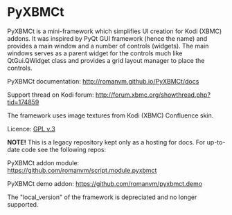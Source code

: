 PyXBMCt
=======

PyXBMCt is a mini-framework which simplifies UI creation for Kodi (XBMC) addons. It was inspired by PyQt GUI framework
(hence the name) and provides a main window and a number of controls (widgets).
The main windows serves as a parent widget for the controls much like QtGui.QWidget class and provides a grid layout
manager to place the controls.

PyXBMCt documentation: http://romanvm.github.io/PyXBMCt/docs

Support thread on Kodi forum: http://forum.xbmc.org/showthread.php?tid=174859

The framework uses image textures from Kodi (XBMC) Confluence skin.

Licence: [GPL v.3](http://www.gnu.org/licenses/gpl.html)

**NOTE!** This is a legacy repository kept only as a hosting for docs. For up-to-date code see the following repos:

PyXBMCt addon module: https://github.com/romanvm/script.module.pyxbmct

PyXBMCt demo addon: https://github.com/romanvm/pyxbmct.demo

The "local_version" of the framework is depreciated and no longer supported.
